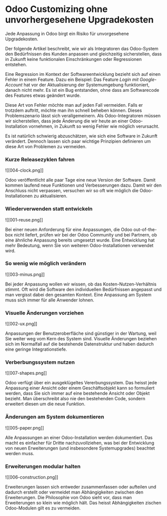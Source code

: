 # Odoo Customizing ohne unvorhergesehene Upgradekosten
Jede Anpassung in Odoo birgt ein Risiko für unvorgesehene Upgradekosten.

Der folgende Artikel beschreibt, wie wir als Integratoren das Odoo-System den Bedürfnissen des Kunden anpassen und gleichzeitig sicherstellen, dass in Zukunft keine funktionalen Einschränkungen oder Regressionen entstehen.

Eine Regression im Kontext der Softwareentwicklung bezieht sich auf einen Fehler in einem Feature. Dazu ein Beispiel: Das Feature *Login mit Google-Account* hat vor der Aktualisierung der Systemumgebung funktioniert, danach nicht mehr. Es ist ein Bug entstanden, ohne dass am Softwarecode des Features etwas geändert wurde.

Diese Art von Fehler möchte man auf jeden Fall vermeiden. Falls er trotzdem auftritt, möchte man ihn schnell beheben können. Dieses Problemszenario lässt sich verallgemeinern. Als Odoo-Integratoren müssen wir sicherstellen, dass jede Änderung die wir heute an einer Odoo-Installation vornehmen, in Zukunft so wenig Fehler wie möglich verursacht.

Es ist natürlich schwierig abzuschätzen, wie sich eine Software in Zukunft verändert. Dennoch lassen sich paar wichtige Prinzipien definieren um diese Art von Problemen zu vermeiden.

### Kurze Releasezyklen fahren

![[004-clock.png]]

Odoo veröffentlicht alle paar Tage eine neue Version der Software. Damit kommen laufend neue Funktionen und Verbesserungen dazu. Damit wir den Anschluss nicht verpassen, versuchen wir so oft wie möglich die Odoo-Installationen zu aktualisieren.

### Wiederverwenden statt entwickeln

![[001-reuse.png]]

Bei einer neuen Anforderung für eine Anpassungen, die Odoo out-of-the-box nicht liefert, prüfen wir bei der Odoo Community und bei Partnern, ob eine ähnliche Anpassung bereits umgesetzt wurde. Eine Entwicklung hat mehr Bedeutung, wenn Sie von weiteren Odoo-Installationen verwendet wird.

### So wenig wie möglich verändern

![[003-minus.png]]

Bei jeder Anpassung wollen wir wissen, ob das Kosten-Nutzen-Verhältnis stimmt. Oft wird die Software den individuellen Bedürfnissen angepasst und man vergisst dabei den gesamten Kontext. Eine Anpassung am System muss sich immer für alle Anwender lohnen.

### Visuelle Änderungen vorziehen

![[002-ux.png]]

Anpassungen der Benutzeroberfläche sind günstiger in der Wartung, weil Sie weiter weg vom Kern des System sind. Visuelle Änderungen beziehen sich im Normalfall auf die bestehende Datenstruktur und haben dadurch eine geringe Integrationstiefe.

### Verberbungssystem nutzen

![[007-shapes.png]]

Odoo verfügt über ein ausgeklügeltes Vererbungssystem. Das heisst jede Anpassung einer Ansicht oder einem Geschäftsobjekt kann so formuliert werden, dass Sie sich immer auf eine bestehende Ansicht oder Objekt bezieht. Man überschreibt also nie den bestehenden Code, sondern erweitert diesen um die neue Funktion.

### Änderungen am System dokumentieren

![[005-paper.png]]

Alle Anpassungen an einer Odoo-Installation werden dokumentiert. Das macht es einfacher für Dritte nachzuvollziehen, was bei der Entwicklung von neuen Erweiterungen (und insbesondere Systemupgrades) beachtet werden muss.

### Erweiterungen modular halten

![[006-construction.png]]

Erweiterungen lassen sich entweder zusammenfassen oder aufteilen und dadurch erstellt oder vermeidet man Abhängigkeiten zwischen den Erweiterungen. Die Philosophie von Odoo sieht vor, dass man Erweiterungen so klein wie möglich hält. Das heisst Abhängigkeiten zischen Odoo-Modulen gilt es zu vermeiden.
